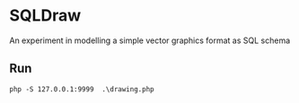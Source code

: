 # SQLDraw

An experiment in modelling a simple vector graphics format as SQL schema

## Run

```
php -S 127.0.0.1:9999  .\drawing.php
```